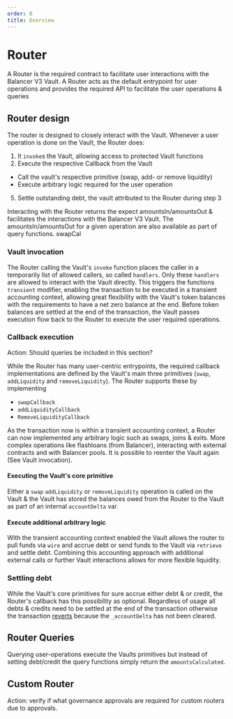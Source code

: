 ```yaml
---
order: 0
title: Overview
---
```


# Router

A Router is the required contract to facilitate user interactions with the Balancer V3 Vault. A Router acts as the default entrypoint for user operations and provides the required API to facilitate the user operations & queries

## Router design

The router is designed to closely interact with the Vault. Whenever a user operation is done on the Vault, the Router does:

1. It `invoke`s the Vault, allowing access to protected Vault functions
2. Execute the respective Callback from the Vault 
-  Call the vault's respective primitive (swap, add- or remove liquidity)
-  Execute arbitrary logic required for the user operation
5. Settle outstanding debt, the vault attributed to the Router during step 3

Interacting with the Router returns the expect amountsIn/amountsOut & facilitates the interactions with the Balancer V3 Vault. The amountsIn/amountsOut for a given operation are also available as part of query functions. 
swapCal
### Vault invocation
The Router calling the Vault's `invoke` function places the caller in a temporarily list of allowed callers, so called `handlers`. Only these `handlers` are allowed to interact with the Vault directly. This triggers the functions `transient` modifier, enabling the transaction to be executed in a transient accounting context, allowing great flexibility with the Vault's token balances with the requirements to have a net zero balance at the end. Before token balances are settled at the end of the transaction, the Vault passes execution flow back to the Router to execute the user required operations. 

### Callback execution

Action: Should queries be included in this section?

While the Router has many user-centric entrypoints, the required callback implementations are defined by the Vault's main three primitives (`swap`, `addLiquidity` and `removeLiquidity`). The Router supports these by implementing

- `swapCallback`
- `addLiquidityCallback`
- `RemoveLiquidityCallback`

As the transaction now is within a transient accounting context, a Router can now implemented any arbitrary logic such as swaps, joins & exits. More complex operations like flashloans (from Balancer), interacting with external contracts and with Balancer pools. It is possible to reenter the Vault again (See Vault invocation).

#### Executing the Vault's core primitive
Either a `swap` `addLiquidity` or `removeLiquidity` operation is called on the Vault & the Vault has stored the balances owed from the Router to the Vault as part of an internal `accountDelta` var. 

#### Execute additional arbitrary logic
With the transient accounting context enabled the Vault allows the router to pull funds via `wire` and accrue debt or send funds to the Vault via `retrieve` and settle debt. Combining 
this accounting approach with additional external calls or further Vault interactions allows for more flexible liquidity.

### Settling debt
While the Vault's core primitives for sure accrue either debt & or credit, the Router's callback has this possibility as optional. Regardless of usage all debts & credits need to be settled at the end of the transaction otherwise the transaction [reverts](https://github.com/balancer/balancer-v3-monorepo/blob/main/pkg/vault/contracts/Vault.sol#L83) because the `_accountDelta` has not been cleared.

## Router Queries
Querying user-operations execute the Vaults primitives but instead of setting debt/credit the query functions simply return the `amountsCalculated`. 

## Custom Router
Action: verify if what governance approvals are required for custom routers due to approvals.

